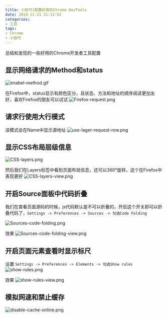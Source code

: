 ```yaml
---
title: 小技巧|配置好用的Chrome DevTools
date: 2019-11-21 21:12:52
categories:
- 工具
tags:
- Chrome
- 小技巧
---
```


总结和发现的一些好用的Chrome开发者工具配置
<!-- more -->

## 显示网络请求的Method和status
![enabel-method.gif](https://i.loli.net/2019/11/23/lD5vhzJMktofwYd.gif)

在Firefox中，status显示有颜色区分，且状态、方法和地址的顺序阅读更加友好，喜欢Firefox的朋友可以试试
![Firefox-request.png](https://i.loli.net/2019/11/23/1LFjqI5acrJDf6Q.png)

## 请求行使用大行模式
该模式会在Name中显示源地址
![use-lager-request-row.png](https://i.loli.net/2019/11/23/wlT6UJWRoFCDAYP.png)

## 显示CSS布局层级信息
![CSS-layers.png](https://i.loli.net/2019/11/23/Oe1Egtv6cBMXUQD.png)

然后我们在Layers标签中看到页面布局信息，还可以360°旋转，这个在Firefox中表现更好
![CSS-layers-view.png](https://i.loli.net/2019/11/23/DUlRXZsOn7LGeqr.png)

## 开启Source面板中代码折叠
我们在查看页面源码的时候，js代码默认是不可以折叠的，开启这个开关即可以折叠代码了，`Settings -> Preferences -> Sources -> 勾选Code Folding`

![Sources-code-folding.png](https://i.loli.net/2019/11/23/xYvK6lmAwDq8Up1.png)

效果
![Sources-code-folding-view.png](https://i.loli.net/2019/11/23/d3va5q68ys7Do1L.png)

## 开启页面元素查看时显示标尺
设置 `Settings -> Preferences -> Elements -> 勾选Show rules`
![show-rules.png](https://i.loli.net/2019/11/23/9EsnVptaF1BGRYm.png)

效果
![show-rules-view.png](https://i.loli.net/2019/11/23/F7IQgfxKLwOJTCq.png)

## 模拟网速和禁止缓存
![disable-cache-online.png](https://i.loli.net/2019/11/23/ExQouRfMZTUSmPL.png)
